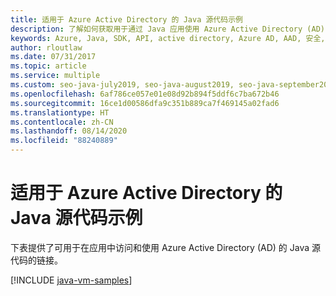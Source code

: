 ```yaml
---
title: 适用于 Azure Active Directory 的 Java 源代码示例
description: 了解如何获取用于通过 Java 应用使用 Azure Active Directory (AD) 的示例源代码。
keywords: Azure, Java, SDK, API, active directory, Azure AD, AAD, 安全, 登录, 身份验证, SSO, SAML
author: rloutlaw
ms.date: 07/31/2017
ms.topic: article
ms.service: multiple
ms.custom: seo-java-july2019, seo-java-august2019, seo-java-september2019, devx-track-java
ms.openlocfilehash: 6af786ce057e01e08d92b894f5ddf6c7ba672b46
ms.sourcegitcommit: 16ce1d00586dfa9c351b889ca7f469145a02fad6
ms.translationtype: HT
ms.contentlocale: zh-CN
ms.lasthandoff: 08/14/2020
ms.locfileid: "88240889"
---
```

# <a name="java-source-samples-for-azure-active-directory"></a>适用于 Azure Active Directory 的 Java 源代码示例

下表提供了可用于在应用中访问和使用 Azure Active Directory (AD) 的 Java 源代码的链接。

[!INCLUDE [java-vm-samples](includes/java-aad-samples.md)]